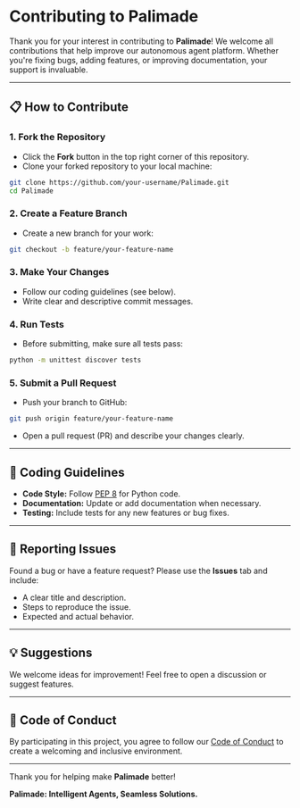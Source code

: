 # Contributing to Palimade

Thank you for your interest in contributing to **Palimade**! We welcome all contributions that help improve our autonomous agent platform. Whether you're fixing bugs, adding features, or improving documentation, your support is invaluable.

---

## 📋 How to Contribute

### 1. Fork the Repository
- Click the **Fork** button in the top right corner of this repository.
- Clone your forked repository to your local machine:

```bash
git clone https://github.com/your-username/Palimade.git
cd Palimade
```

### 2. Create a Feature Branch
- Create a new branch for your work:

```bash
git checkout -b feature/your-feature-name
```

### 3. Make Your Changes
- Follow our coding guidelines (see below).
- Write clear and descriptive commit messages.

### 4. Run Tests
- Before submitting, make sure all tests pass:

```bash
python -m unittest discover tests
```

### 5. Submit a Pull Request
- Push your branch to GitHub:

```bash
git push origin feature/your-feature-name
```
- Open a pull request (PR) and describe your changes clearly.

---

## 📝 Coding Guidelines

- **Code Style:** Follow [PEP 8](https://peps.python.org/pep-0008/) for Python code.
- **Documentation:** Update or add documentation when necessary.
- **Testing:** Include tests for any new features or bug fixes.

---

## 🐛 Reporting Issues

Found a bug or have a feature request? Please use the **Issues** tab and include:
- A clear title and description.
- Steps to reproduce the issue.
- Expected and actual behavior.

---

## 💡 Suggestions

We welcome ideas for improvement! Feel free to open a discussion or suggest features.

---

## 🤝 Code of Conduct

By participating in this project, you agree to follow our [Code of Conduct](CODE_OF_CONDUCT.md) to create a welcoming and inclusive environment.

---

Thank you for helping make **Palimade** better!

**Palimade: Intelligent Agents, Seamless Solutions.**
